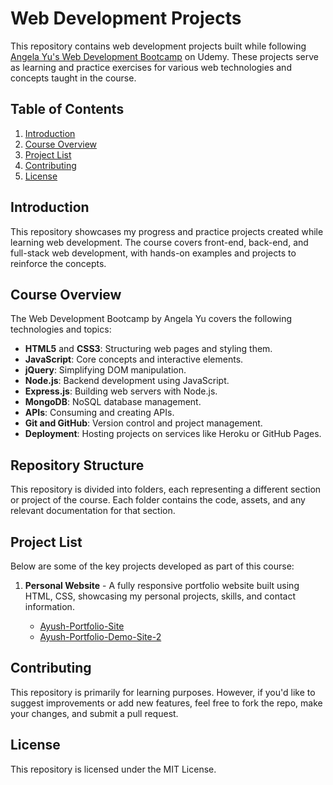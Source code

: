 # Web Development Projects

This repository contains web development projects built while following [Angela Yu's Web Development Bootcamp](https://www.udemy.com/course/the-complete-web-development-bootcamp/) on Udemy. These projects serve as learning and practice exercises for various web technologies and concepts taught in the course.

## Table of Contents

1. [Introduction](#introduction)
2. [Course Overview](#course-overview)
3. [Project List](#project-list)
4. [Contributing](#contributing)
5. [License](#license)

## Introduction

This repository showcases my progress and practice projects created while learning web development. The course covers front-end, back-end, and full-stack web development, with hands-on examples and projects to reinforce the concepts.

## Course Overview

The Web Development Bootcamp by Angela Yu covers the following technologies and topics:
- **HTML5** and **CSS3**: Structuring web pages and styling them.
- **JavaScript**: Core concepts and interactive elements.
- **jQuery**: Simplifying DOM manipulation.
- **Node.js**: Backend development using JavaScript.
- **Express.js**: Building web servers with Node.js.
- **MongoDB**: NoSQL database management.
- **APIs**: Consuming and creating APIs.
- **Git and GitHub**: Version control and project management.
- **Deployment**: Hosting projects on services like Heroku or GitHub Pages.
  
## Repository Structure

This repository is divided into folders, each representing a different section or project of the course. Each folder contains the code, assets, and any relevant documentation for that section.

## Project List

Below are some of the key projects developed as part of this course:

1. **Personal Website** - A fully responsive portfolio website built using HTML, CSS, showcasing my personal projects, skills, and contact information.
   
   - [Ayush-Portfolio-Site](https://ayushgoel0.github.io/Ayush-Portfolio-Site/)
   - [Ayush-Portfolio-Demo-Site-2](https://ayushgoel0.github.io/Ayush-Portfolio-Demo-Site-2/)
   
## Contributing

This repository is primarily for learning purposes. However, if you'd like to suggest improvements or add new features, feel free to fork the repo, make your changes, and submit a pull request.

## License

This repository is licensed under the MIT License.
